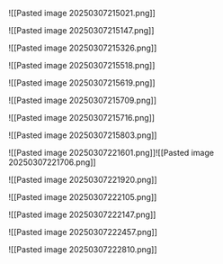 
![[Pasted image 20250307215021.png]]

![[Pasted image 20250307215147.png]]

![[Pasted image 20250307215326.png]]

![[Pasted image 20250307215518.png]]

![[Pasted image 20250307215619.png]]

![[Pasted image 20250307215709.png]]

![[Pasted image 20250307215716.png]]

![[Pasted image 20250307215803.png]]

![[Pasted image 20250307221601.png]]![[Pasted image 20250307221706.png]]

![[Pasted image 20250307221920.png]]

![[Pasted image 20250307222105.png]]

![[Pasted image 20250307222147.png]]

![[Pasted image 20250307222457.png]]



![[Pasted image 20250307222810.png]]

	
